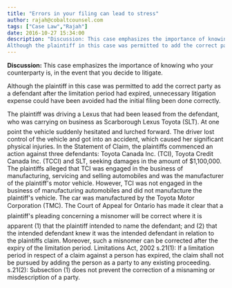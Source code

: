 ```yaml
---
title: "Errors in your filing can lead to stress"
author: rajah@cobaltcounsel.com
tags: ["Case Law","Rajah"]
date: 2016-10-27 15:34:00
description: "Discussion: This case emphasizes the importance of knowing who your counterparty is, in the event that you decide to litigate.
Although the plaintiff in this case was permitted to add the correct part..."
---
```


**Discussion:** This case emphasizes the importance of knowing who your counterparty is, in the event that you decide to litigate.

Although the plaintiff in this case was permitted to add the correct party as a defendant after the limitation period had expired, unnecessary litigation expense could have been avoided had the initial filing been done correctly.

The plaintiff was driving a Lexus that had been leased from the defendant, who was carrying on business as Scarborough Lexus Toyota (SLT).
 At one point the vehicle suddenly hesitated and lurched forward. The driver lost control of the vehicle and got into an accident, which caused her significant physical injuries. In the Statement of Claim, the plaintiffs commenced an action against three defendants: Toyota Canada Inc. (TCI), Toyota Credit Canada Inc.
(TCCI) and SLT, seeking damages in the amount of $1,100,000. The plaintiffs alleged that TCI was engaged in the business of manufacturing, servicing and selling automobiles and was the manufacturer of the plaintiff's motor vehicle. However, TCI was not engaged in the business of manufacturing automobiles and did not manufacture the plaintiff's vehicle.
 The car was manufactured by the Toyota Motor Corporation (TMC).
The Court of Appeal for Ontario has made it clear that a plaintiff's pleading concerning a misnomer will be correct where it is apparent (1) that the plaintiff intended to name the defendant; and (2) that the intended defendant knew it was the intended defendant in relation to the plaintiffs claim. Moreover, such a misnomer can be corrected after the expiry of the limitation period. Limitations Act, 2002 s.21(1): If a limitation period in respect of a claim against a person has expired, the claim shall not be pursued by adding the person as a party to any existing proceeding. s.21(2): Subsection (1) does not prevent the correction of a misnaming or misdescription of a party.